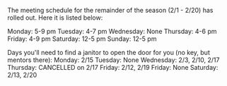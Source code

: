 <!--t Meeting Schedule (2/1-2/20) t-->

The meeting schedule for the remainder of the season (2/1 - 2/20) has rolled out. Here it is listed below:

Monday: 5-9 pm
Tuesday: 4-7 pm
Wednesday: None
Thursday: 4-6 pm
Friday: 4-9 pm
Saturday: 12-5 pm
Sunday: 12-5 pm

Days you'll need to find a janitor to open the door for you (no key, but mentors there):
Monday: 2/15
Tuesday: None
Wednesday: 2/3, 2/10, 2/17
Thursday: CANCELLED on 2/17
Friday: 2/12, 2/19
Friday: None
Saturday: 2/13, 2/20